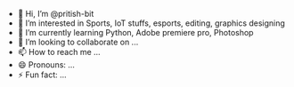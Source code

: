 - 👋 Hi, I’m @pritish-bit
- 👀 I’m interested in Sports, IoT stuffs, esports, editing, graphics designing 
- 🌱 I’m currently learning Python, Adobe premiere pro, Photoshop 
- 💞️ I’m looking to collaborate on ...
- 📫 How to reach me ...
- 😄 Pronouns: ...
- ⚡ Fun fact: ...

<!---
pritish-bit/pritish-bit is a ✨ special ✨ repository because its `README.md` (this file) appears on your GitHub profile.
You can click the Preview link to take a look at your changes.
--->
